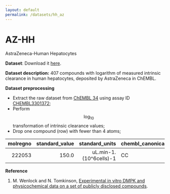 ```yaml
---
layout: default
permalink: /datasets/hh_az
---
```


<script id="MathJax-script" async src="https://cdn.jsdelivr.net/npm/mathjax@3/es5/tex-mml-chtml.js"></script>


# AZ-HH

AstraZeneca-Human Hepatocytes


**Dataset**: Download it [here](/ADMET/datasets/hepatocyte_human_AstraZeneca.csv). 

**Dataset description:** 407 compounds with logarithm of measured intrinsic clearance in human hepatocytes, deposited by AstraZeneca in ChEMBL. 

**Dataset preprocessing**

- Extract the raw dataset from [ChEMBL 34](https://ftp.ebi.ac.uk/pub/databases/chembl/ChEMBLdb/releases/chembl_34/) using assay ID [CHEMBL3301372](https://www.ebi.ac.uk/chembl/explore/assay/CHEMBL3301372); 
- Perform $$\log_{10}$$ transformation of intrinsic clearance values; 
- Drop one compound (row) with fewer than 4 atoms;

| molregno | standard_value |         standard_units | chembl_canonical_smiles |
|---------:|---------------:|-----------------------:|-------------------------|
|   222053 |          150.0 | uL.min-1.(10^6cells)-1 |                      CC |


**Reference**

1. M. Wenlock and N. Tomkinson, [Experimental in vitro DMPK and physicochemical data on a set of publicly disclosed compounds](https://doi.org/10.6019/CHEMBL3301361).
